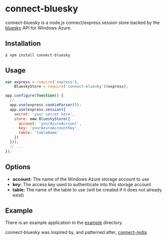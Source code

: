# connect-bluesky #

connect-bluesky is a node.js connect/express session store backed by the [bluesky](https://github.com/pofallon/node-bluesky) API for Windows Azure.

## Installation ##
```
$ npm install connect-bluesky
```

## Usage ##
```javascript
var express = require('express'),
    BlueskyStore = require('connect-bluesky')(express);

app.configure(function() { 
  // ...
  app.use(express.cookieParser()); 
  app.use(express.session({
    secret: 'your secret here', 
    store: new BlueskyStore({
      account: 'yourAzureAccount',
      key: 'yourAzureAccountKey',
      table: 'tableName'
    })
  }));  
  // ...
});

```

## Options ##

* __account:__ The name of the Windows Azure storage account to use
* __key:__ The access key used to authenticate into this storage account
* __table:__ The name of the table to use (will be created if it does not already exist)

## Example ##
There is an example application in the [example](connect-bluesky/example) directory.

connect-bluesky was inspired by, and patterned after, [connect-redis](https://github.com/visionmedia/connect-redis/)
